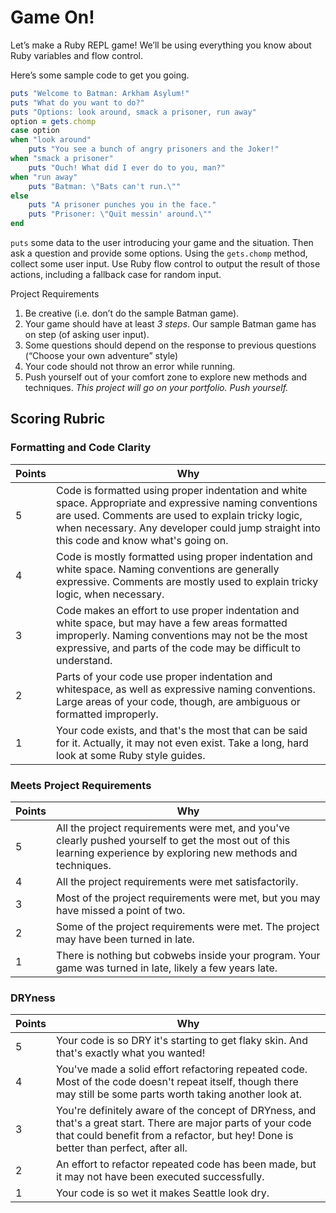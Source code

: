 # Game On!

Let’s make a Ruby REPL game! We’ll be using everything you know about Ruby variables and flow control.

Here’s some sample code to get you going.

```ruby
puts "Welcome to Batman: Arkham Asylum!"
puts "What do you want to do?"
puts "Options: look around, smack a prisoner, run away"
option = gets.chomp
case option
when "look around"
    puts "You see a bunch of angry prisoners and the Joker!"
when "smack a prisoner"
    puts "Ouch! What did I ever do to you, man?"
when "run away"
    puts "Batman: \"Bats can't run.\""
else
    puts "A prisoner punches you in the face."
    puts "Prisoner: \"Quit messin' around.\""
end
```

`puts` some data to the user introducing your game and the situation. Then ask a question and provide some options. Using the `gets.chomp` method, collect some user input. Use Ruby flow control to output the result of those actions, including a fallback case for random input.

Project Requirements
1. Be creative (i.e. don’t do the sample Batman game).
1. Your game should have at least _3 steps_. Our sample Batman game has on step (of asking user input).
1. Some questions should depend on the response to previous questions (“Choose your own adventure” style)
1. Your code should not throw an error while running.
1. Push yourself out of your comfort zone to explore new methods and techniques. _This project will go on your portfolio. Push yourself._

## Scoring Rubric

### Formatting and Code Clarity

| Points | Why
| ------ | ---
| 5 | Code is formatted using proper indentation and white space. Appropriate and expressive naming conventions are used. Comments are used to explain tricky logic, when necessary. Any developer could jump straight into this code and know what's going on. |
| 4 | Code is mostly formatted using proper indentation and white space. Naming conventions are generally expressive. Comments are mostly used to explain tricky logic, when necessary. |
| 3 | Code makes an effort to use proper indentation and white space, but may have a few areas formatted improperly. Naming conventions may not be the most expressive, and parts of the code may be difficult to understand. |
| 2 | Parts of your code use proper indentation and whitespace, as well as expressive naming conventions. Large areas of your code, though, are ambiguous or formatted improperly. |
| 1 | Your code exists, and that's the most that can be said for it. Actually, it may not even exist. Take a long, hard look at some Ruby style guides. |

### Meets Project Requirements

| Points | Why
| ------ | ---
| 5 | All the project requirements were met, and you've clearly pushed yourself to get the most out of this learning experience by exploring new methods and techniques. |
| 4 | All the project requirements were met satisfactorily. |
| 3 | Most of the project requirements were met, but you may have missed a point of two. |
| 2 |Some of the project requirements were met. The project may have been turned in late. |
| 1 | There is nothing but cobwebs inside your program. Your game was turned in late, likely a few years late. |

### DRYness

| Points | Why
| ------ | ---
| 5 | Your code is so DRY it's starting to get flaky skin. And that's exactly what you wanted! |
| 4 | You've made a solid effort refactoring repeated code. Most of the code doesn't repeat itself, though there may still be some parts worth taking another look at. |
| 3 | You're definitely aware of the concept of DRYness, and that's a great start. There are major parts of your code that could benefit from a refactor, but hey! Done is better than perfect, after all. |
| 2 | An effort to refactor repeated code has been made, but it may not have been executed successfully. |
| 1 | Your code is so wet it makes Seattle look dry. |
